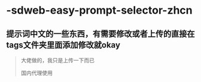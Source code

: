 # -sdweb-easy-prompt-selector-zhcn
## 提示词中文的一些东西，有需要修改或者上传的直接在tags文件夹里面添加修改就okay
> 大佬做的，我只是上传一下而已
> 
> 国内代理使用
>
> 


